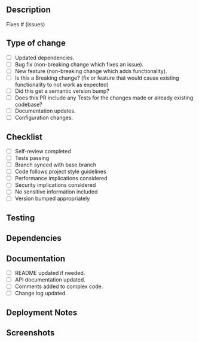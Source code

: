 ## Description

<!-- Please include a summary of the change and which issue is fixed. Please also include relevant motivation and context. List any dependencies that are required for this change. -->

<!-- Link any related issues or tickets -->

Fixes # (issues)

## Type of change

<!-- Tick any options that are relevant. -->
<!-- To check any tickbox, add `x` in between the sq. brackets. -->

- [ ] Updated dependencies.
- [ ] Bug fix (non-breaking change which fixes an issue).
- [ ] New feature (non-breaking change which adds functionality).
- [ ] Is this a Breaking change? (fix or feature that would cause existing functionality to not work as expected)
- [ ] Did this get a semantic version bump?
- [ ] Does this PR include any Tests for the changes made or already existing codebase?
- [ ] Documentation updates.
- [ ] Configuration changes.

## Checklist

- [ ] Self-review completed
- [ ] Tests passing
- [ ] Branch synced with base branch
- [ ] Code follows project style guidelines
- [ ] Performance implications considered
- [ ] Security implications considered
- [ ] No sensitive information included
- [ ] Version bumped appropriately

## Testing

<!-- Please describe the tests that you ran to verify your changes. -->

## Dependencies

<!-- List any new dependencies or version changes -->

## Documentation

- [ ] README updated if needed.
- [ ] API documentation updated.
- [ ] Comments added to complex code.
- [ ] Change log updated.

## Deployment Notes

<!-- Any special deployment considerations? -->

## Screenshots

<!-- If applicable, add screenshots to demonstrate the changes -->
